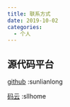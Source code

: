 ```yaml
---
title: 联系方式
date: 2019-10-02
categories:
  - 个人
---
```


## 源代码平台

[github](https://github.com/sunlianlong) :sunlianlong

[码云](https://gitee.com/sllhome) :sllhome
